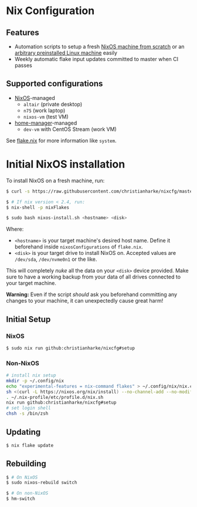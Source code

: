 # Nix Configuration

## Features

* Automation scripts to setup a fresh [NixOS machine from scratch](scripts/nixos-install.sh) or an [arbitrary preinstalled Linux machine](flake/apps/setup.sh) easily
* Weekly automatic flake input updates committed to master when CI passes

## Supported configurations

* [NixOS][nixos]-managed
  * `altair` (private desktop)
  * `n75` (work laptop)
  * `nixos-vm` (test VM)
* [home-manager][home-manager]-managed
  * `dev-vm` with CentOS Stream (work VM)

See [flake.nix](flake.nix) for more information like `system`.

# Initial NixOS installation

To install NixOS on a fresh machine, run:

```bash
$ curl -s https://raw.githubusercontent.com/christianharke/nixcfg/master/scripts/nixos-install.sh > nixos-install.sh

$ # If nix version < 2.4, run:
$ nix-shell -p nixFlakes

$ sudo bash nixos-install.sh <hostname> <disk>
```

Where:

* `<hostname>` is your target machine's desired host name. Define it beforehand inside
  `nixosConfigurations` of `flake.nix`.
* `<disk>` is your target drive to install NixOS on. Accepted values are `/dev/sda`, `/dev/nvme0n1`
  or the like.

This will completely *nuke* all the data on your `<disk>` device provided. Make sure to have a
working backup from your data of all drives connected to your target machine.

**Warning:** Even if the script *should* ask you beforehand committing any changes to your machine,
it can unexpectedly cause great harm!

## Initial Setup

### NixOS

```bash
$ sudo nix run github:christianharke/nixcfg#setup
```

### Non-NixOS

```bash
# install nix setup
mkdir -p ~/.config/nix
echo "experimental-features = nix-command flakes" > ~/.config/nix/nix.conf
sh <(curl -L https://nixos.org/nix/install) --no-channel-add --no-modify-profile
. ~/.nix-profile/etc/profile.d/nix.sh
nix run github:christianharke/nixcfg#setup
# set login shell
chsh -s /bin/zsh
```

## Updating

```bash
$ nix flake update
```

## Rebuilding

```bash
$ # On NixOS
$ sudo nixos-rebuild switch

$ # On non-NixOS
$ hm-switch
```

[home-manager]: https://github.com/nix-community/home-manager
[nixos]: https://nixos.org/
